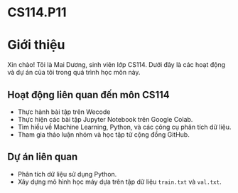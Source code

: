 # CS114.P11
# Giới thiệu

Xin chào! Tôi là Mai Dương, sinh viên lớp CS114. Dưới đây là các hoạt động và dự án của tôi trong quá trình học môn này.

## Hoạt động liên quan đến môn CS114
- Thực hành bài tập trên Wecode
- Thực hiện các bài tập Jupyter Notebook trên Google Colab.
- Tìm hiểu về Machine Learning, Python, và các công cụ phân tích dữ liệu.
- Tham gia thảo luận nhóm và học tập từ cộng đồng GitHub.

## Dự án liên quan
- Phân tích dữ liệu sử dụng Python.
- Xây dựng mô hình học máy dựa trên tập dữ liệu `train.txt` và `val.txt`.
